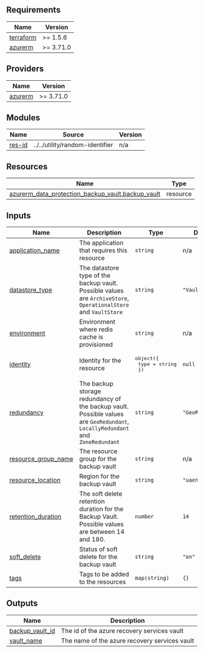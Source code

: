 ## Requirements

| Name | Version |
|------|---------|
| <a name="requirement_terraform"></a> [terraform](#requirement\_terraform) | >= 1.5.6 |
| <a name="requirement_azurerm"></a> [azurerm](#requirement\_azurerm) | >= 3.71.0 |

## Providers

| Name | Version |
|------|---------|
| <a name="provider_azurerm"></a> [azurerm](#provider\_azurerm) | >= 3.71.0 |

## Modules

| Name | Source | Version |
|------|--------|---------|
| <a name="module_res-id"></a> [res-id](#module\_res-id) | ../../utility/random-identifier | n/a |

## Resources

| Name | Type |
|------|------|
| [azurerm_data_protection_backup_vault.backup_vault](https://registry.terraform.io/providers/hashicorp/azurerm/latest/docs/resources/data_protection_backup_vault) | resource |

## Inputs

| Name | Description | Type | Default | Required |
|------|-------------|------|---------|:--------:|
| <a name="input_application_name"></a> [application\_name](#input\_application\_name) | The application that requires this resource | `string` | n/a | yes |
| <a name="input_datastore_type"></a> [datastore\_type](#input\_datastore\_type) | The datastore type of the backup vault. Possible values are `ArchiveStore`, `OperationalStore` and `VaultStore` | `string` | `"VaultStore"` | no |
| <a name="input_environment"></a> [environment](#input\_environment) | Environment where redis cache is provisioned | `string` | n/a | yes |
| <a name="input_identity"></a> [identity](#input\_identity) | Identity for the resource | <pre>object({<br>    type = string<br>  })</pre> | `null` | no |
| <a name="input_redundancy"></a> [redundancy](#input\_redundancy) | The backup storage redundancy of the backup vault. Possible values are `GeoRedundant`, `LocallyRedundant` and `ZoneRedundant` | `string` | `"GeoRedundant"` | no |
| <a name="input_resource_group_name"></a> [resource\_group\_name](#input\_resource\_group\_name) | The resource group for the backup vault | `string` | n/a | yes |
| <a name="input_resource_location"></a> [resource\_location](#input\_resource\_location) | Region for the backup vault | `string` | `"uaenorth"` | no |
| <a name="input_retention_duration"></a> [retention\_duration](#input\_retention\_duration) | The soft delete retention duration for the Backup Vault. Possible values are between 14 and 180. | `number` | `14` | no |
| <a name="input_soft_delete"></a> [soft\_delete](#input\_soft\_delete) | Status of soft delete for the backup vault | `string` | `"on"` | no |
| <a name="input_tags"></a> [tags](#input\_tags) | Tags to be added to the resources | `map(string)` | `{}` | no |

## Outputs

| Name | Description |
|------|-------------|
| <a name="output_backup_vault_id"></a> [backup\_vault\_id](#output\_backup\_vault\_id) | The id of the azure recovery services vault |
| <a name="output_vault_name"></a> [vault\_name](#output\_vault\_name) | The name of the azure recovery services vault |
